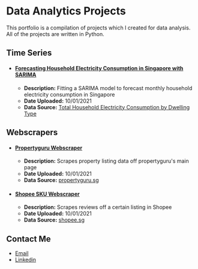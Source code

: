 # Data Analytics Projects

This portfolio is a compilation of projects which I created for data analysis. All of the projects are written in Python.

## Time Series

- #### **[Forecasting Household Electricity Consumption in Singapore with SARIMA](time-series/forecasting_household_electricity_SARIMA.ipynb)**
  - **Description:** Fitting a SARIMA model to forecast monthly household electricity consumption in Singapore
  - **Date Uploaded:** 10/01/2021
  - **Data Source:** [Total Household Electricity Consumption by Dwelling Type](https://data.gov.sg/dataset/total-household-electricity-consumption-by-dwelling-type)

## Webscrapers

- #### **[Propertyguru Webscraper](webscrapers/webscraper_propertyguru_sg.ipynb)**
  - **Description:** Scrapes property listing data off propertyguru's main page
  - **Date Uploaded:** 10/01/2021
  - **Data Source:** [propertyguru.sg](https://www.propertyguru.com.sg)
  
- #### **[Shopee SKU Webscraper](webscrapers/webscraper_shopee_sku_review.ipynb)**
  - **Description:** Scrapes reviews off a certain listing in Shopee
  - **Date Uploaded:** 10/01/2021
  - **Data Source:** [shopee.sg](https://www.shopee.sg)
  
## Contact Me

- [Email](mailto:zacharytangjiaying@gmail.com)
- [Linkedin](https://www.linkedin.com/in/zacharytang/)
